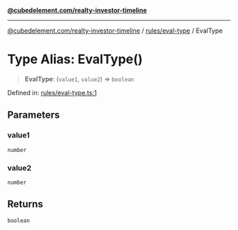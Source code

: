 [**@cubedelement.com/realty-investor-timeline**](../../../index.md)

---

[@cubedelement.com/realty-investor-timeline](../../../modules.md) / [rules/eval-type](../index.md) / EvalType

# Type Alias: EvalType()

> **EvalType**: (`value1`, `value2`) => `boolean`

Defined in: [rules/eval-type.ts:1](https://github.com/kvernon/realty-investor-timeline/blob/d14161e46dc540b751017ae4b2cfca53cbab658c/src/rules/eval-type.ts#L1)

## Parameters

### value1

`number`

### value2

`number`

## Returns

`boolean`
